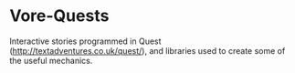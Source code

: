# Vore-Quests
Interactive stories programmed in Quest (http://textadventures.co.uk/quest/), and libraries used to create some of the useful mechanics.
